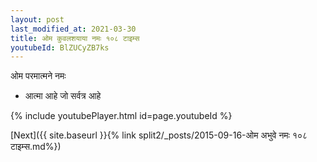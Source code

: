 ```yaml
---
layout: post
last_modified_at: 2021-03-30
title: ओम कुवलशयाया नमः १०८ टाइम्स
youtubeId: BlZUCyZB7ks
---
```

 
 
 ओम परमात्मने नमः  
 
 -  आत्मा आहे जो सर्वत्र आहे 
 
  
 
  
 
 
 
 
 
 


{% include youtubePlayer.html id=page.youtubeId %}
 
[Next]({{ site.baseurl }}{% link  split2/_posts/2015-09-16-ओम अभुवे नमः १०८ टाइम्स.md%})
 

